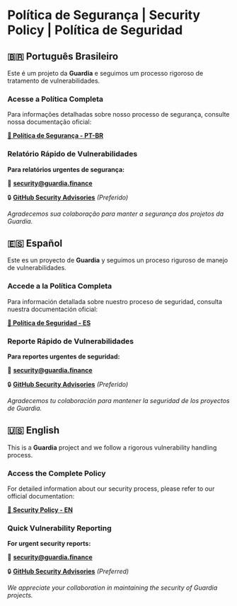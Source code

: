 # Política de Segurança | Security Policy | Política de Seguridad

## 🇧🇷 **Português Brasileiro**

Este é um projeto da **Guardia** e seguimos um processo rigoroso de tratamento de vulnerabilidades.

### Acesse a Política Completa

Para informações detalhadas sobre nosso processo de segurança, consulte nossa documentação oficial:

**[📖 Política de Segurança - PT-BR](https://docs.guardia.finance/community/SECURITY)**

### Relatório Rápido de Vulnerabilidades

**Para relatórios urgentes de segurança:**

📧 **security@guardia.finance**

🔒 **[GitHub Security Advisories](https://github.com/guardiafinance/.github/security)** *(Preferido)*


*Agradecemos sua colaboração para manter a segurança dos projetos da Guardia.*

## 🇪🇸 **Español**

Este es un proyecto de **Guardia** y seguimos un proceso riguroso de manejo de vulnerabilidades.

### Accede a la Política Completa

Para información detallada sobre nuestro proceso de seguridad, consulta nuestra documentación oficial:

**[📖 Política de Seguridad - ES](https://docs.guardia.finance/es/community/SECURITY)**

### Reporte Rápido de Vulnerabilidades

**Para reportes urgentes de seguridad:**

📧 **security@guardia.finance**

🔒 **[GitHub Security Advisories](https://github.com/guardiafinance/.github/security)** *(Preferido)*

*Agradecemos tu colaboración para mantener la seguridad de los proyectos de Guardia.*

## 🇺🇸 **English**

This is a **Guardia** project and we follow a rigorous vulnerability handling process.

### Access the Complete Policy

For detailed information about our security process, please refer to our official documentation:

**[📖 Security Policy - EN](https://docs.guardia.finance/en/community/SECURITY)**

### Quick Vulnerability Reporting

**For urgent security reports:**

📧 **security@guardia.finance**

🔒 **[GitHub Security Advisories](https://github.com/guardiafinance/.github/security)** *(Preferred)*


*We appreciate your collaboration in maintaining the security of Guardia projects.*
